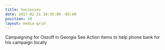 ```yaml
---
title: Successes
date: 2017-02-21 18:35:00 -05:00
position: 10
layout: media-grid
---
```


Campaigning for Ossoff in Georgia
See Action Items to help phone bank for his campaign locally